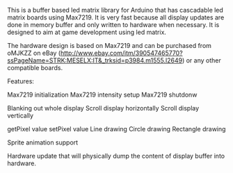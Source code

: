 This is a buffer based led matrix library for Arduino that has cascadable led matrix boards using Max7219. It is very fast because all display updates are done in memory buffer and only written to hardware when necessary. It is designed to aim at game development using led matrix.

The hardware design is based on Max7219 and can be purchased from oMJKZZ on eBay (http://www.ebay.com/itm/390547465770?ssPageName=STRK:MESELX:IT&_trksid=p3984.m1555.l2649) or any other compatible boards. 

Features:

  Max7219 initialization
  Max7219 intensity setup
  Max7219 shutdonw
  
  Blanking out whole display
  Scroll display horizontally
  Scroll display vertically
  
  getPixel value
  setPixel value
  Line drawing
  Circle drawing
  Rectangle drawing
  
  Sprite animation support
  
  Hardware update that will physically dump the content of display buffer into hardware.


